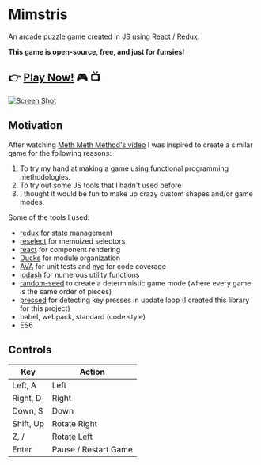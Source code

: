 # Mimstris

An arcade puzzle game created in JS using [React](https://facebook.github.io/react/) / [Redux](http://redux.js.org/).

**This game is open-source, free, and just for funsies!**

## 👉 [Play Now!](https://mimstris.surge.sh)  🎮 📺

[![Screen Shot](screenshot.gif)](htts://mimstris.surge.sh)

## Motivation
After watching [Meth Meth Method's video](https://www.youtube.com/watch?v=H2aW5V46khA) I was inspired to create a similar game for the following reasons:

  1. To try my hand at making a game using functional programming methodologies.
  1. To try out some JS tools that I hadn't used before
  1. I thought it would be fun to make up crazy custom shapes and/or game modes.

Some of the tools I used:

  - [redux](http://redux.js.org/) for state management
  - [reselect](https://github.com/reactjs/reselect) for memoized selectors
  - [react](https://facebook.github.io/react/) for component rendering
  - [Ducks](https://github.com/erikras/ducks-modular-redux) for module organization
  - [AVA](https://github.com/avajs/ava) for unit tests and [nyc](https://github.com/istanbuljs/nyc) for code coverage
  - [lodash](https://lodash.com/) for numerous utility functions
  - [random-seed](https://github.com/skratchdot/random-seed) to create a deterministic game mode (where every game is the same order of pieces)
  - [pressed](https://github.com/mimshwright/pressed.js) for detecting key presses in update loop (I created this library for this project)
  - babel, webpack, standard (code style)
  - ES6

## Controls

| Key   | Action |
| ----- | ------ |
| Left, A  | Left   |
| Right, D | Right  |
| Down, S  | Down   |
| Shift, Up    | Rotate Right |
| Z, /    | Rotate Left |
| Enter    | Pause / Restart Game |
